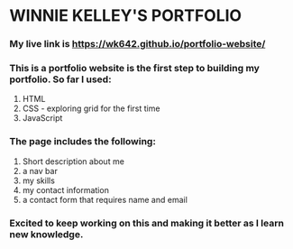 # WINNIE KELLEY'S PORTFOLIO

### My live link is https://wk642.github.io/portfolio-website/

### This is a portfolio website is the first step to building my portfolio. So far I used:

1. HTML
2. CSS - exploring grid for the first time
3. JavaScript

### The page includes the following:

1. Short description about me
2. a nav bar
3. my skills
4. my contact information
5. a contact form that requires name and email

### Excited to keep working on this and making it better as I learn new knowledge.